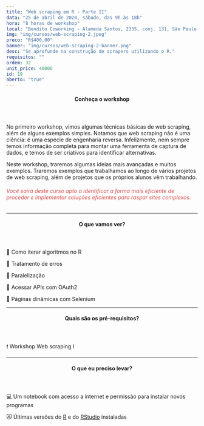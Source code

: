 ```yaml
---
title: "Web scraping em R - Parte II"
data: "25 de abril de 2020, sábado, das 9h às 18h"
hora: "8 horas de workshop"
local: "Bendito Coworking - Alameda Santos, 2335, conj. 131, São Paulo - SP"
img: "img/cursos/web-scraping-2.jpeg"
preco: "R$400,00"
banner: "img/cursos/web-scraping-2-banner.png"
desc: "Se aprofunde na construção de scrapers utilizando o R."
requisitos: ""
ordem: 32
unit_price: 40000
id: 19
aberto: "true"
---
```


<header class="section-header">
  <h4>Conheça o workshop</h4>
</header>

No primeiro workshop, vimos algumas técnicas básicas de web scraping, além de alguns exemplos simples. Notamos que web scraping não é uma ciência: é uma espécie de engenharia reversa. Infelizmente, nem sempre temos informação completa para montar uma ferramenta de captura de dados, e temos de ser criativos para identificar alternativas.

Neste workshop, traremos algumas ideias mais avançadas e muitos exemplos. Traremos exemplos que trabalhamos ao longo de vários projetos de web scraping, além de projetos que os próprios alunos vêm trabalhando. 

<h6 style = "color: #da4d4d">Você sairá deste curso apto a identificar a forma  mais eficiente de proceder e implementar soluções eficientes para raspar sites complexos.</h6>

<hr>

<header class="section-header">
  <h4>O que vamos ver?</h4>
</header>

<p>&#128204; Como iterar algoritmos no R</p>
<p>&#128204; Tratamento de erros</p>
<p>&#128204; Paralelização</p>
<p>&#128204; Acessar APIs com OAuth2</p>
<p>&#128204; Páginas dinâmicas com Selenium</p>

<hr>

<header class="section-header">
  <h4>Quais são os pré-requisitos?</h4>
</header>

<p>&#10071; Workshop Web scraping I</p>

<hr>

<header class="section-header">
  <h4>O que eu preciso levar?</h4>
</header>

&#128187; Um notebook com acesso a internet e permissão para instalar novos programas

&#128571; Últimas versões do [R](https://cran.r-project.org/) e do [RStudio](https://www.rstudio.com/products/rstudio/download/) instaladas



